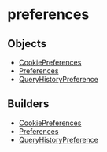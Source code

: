 # <span class="badge package-core"></span> preferences

## Objects

 * <span class="badge object-type-class"></span> [CookiePreferences](./object-CookiePreferences.md)
 * <span class="badge object-type-class"></span> [Preferences](./object-Preferences.md)
 * <span class="badge object-type-class"></span> [QueryHistoryPreference](./object-QueryHistoryPreference.md)
## Builders

 * <span class="badge builder"></span> [CookiePreferences](./builder-CookiePreferences.md)
 * <span class="badge builder"></span> [Preferences](./builder-Preferences.md)
 * <span class="badge builder"></span> [QueryHistoryPreference](./builder-QueryHistoryPreference.md)
